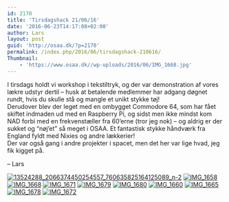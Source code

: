 ```yaml
---
id: 2170
title: 'Tirsdagshack 21/06/16'
date: '2016-06-23T14:17:08+02:00'
author: Lars
layout: post
guid: 'http://osaa.dk/?p=2170'
permalink: /index.php/2016/06/tirsdagshack-210616/
Thumbnail:
    - 'https://www.osaa.dk//wp-uploads/2016/06/IMG_1668.jpg'
---
```


I tirsdags holdt vi workshop i tekstiltryk, og der var demonstration af vores lækre udstyr dertil – husk at betalende medlemmer har adgang døgnet rundt, hvis du skulle stå og mangle et unikt stykke tøj!  
Derudover blev der leget med en ombygget Commodore 64, som har fået skiftet indmaden ud med en Raspberry Pi, og sidst men ikke mindst kom NAD forbi med en frekvenstæller fra 60’erne (tror jeg nok) – og aldrig er der sukket og “nøj’et” så meget i OSAA. Et fantastisk stykke håndværk fra England fyldt med Nixies og andre lækkerier!  
Der var også gang i andre projekter i spacet, men det her var lige hvad, jeg fik kigget på.

– Lars

[![](https://www.osaa.dk//wp-uploads/2016/06/13524288_2066374450254557_760635825164125089_n-2-225x300.jpg "13524288_2066374450254557_760635825164125089_n-2")](https://www.osaa.dk//2016/06/tirsdagshack-210616/13524288_2066374450254557_760635825164125089_n-2/) [![](https://www.osaa.dk//wp-uploads/2016/06/IMG_1658-300x225.jpg "IMG_1658")](https://www.osaa.dk//2016/06/tirsdagshack-210616/img_1658/) [![](https://www.osaa.dk//wp-uploads/2016/06/IMG_1668-300x225.jpg "IMG_1668")](https://www.osaa.dk//2016/06/tirsdagshack-210616/img_1668/) [![](https://www.osaa.dk//wp-uploads/2016/06/IMG_1671-300x225.jpg "IMG_1671")](https://www.osaa.dk//2016/06/tirsdagshack-210616/img_1671/) [![](https://www.osaa.dk//wp-uploads/2016/06/IMG_1679-300x225.jpg "IMG_1679")](https://www.osaa.dk//2016/06/tirsdagshack-210616/img_1679/) [![](https://www.osaa.dk//wp-uploads/2016/06/IMG_1680-300x225.jpg "IMG_1680")](https://www.osaa.dk//2016/06/tirsdagshack-210616/img_1680/) [![](https://www.osaa.dk//wp-uploads/2016/06/IMG_1660-300x225.jpg "IMG_1660")](https://www.osaa.dk//2016/06/tirsdagshack-210616/img_1660/) [![](https://www.osaa.dk//wp-uploads/2016/06/IMG_1665-300x225.jpg "IMG_1665")](https://www.osaa.dk//2016/06/tirsdagshack-210616/img_1665/) [![](https://www.osaa.dk//wp-uploads/2016/06/IMG_1678-300x225.jpg "IMG_1678")](https://www.osaa.dk//2016/06/tirsdagshack-210616/img_1678/) [![](https://www.osaa.dk//wp-uploads/2016/06/IMG_1672-300x225.jpg "IMG_1672")](https://www.osaa.dk//2016/06/tirsdagshack-210616/img_1672/)